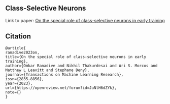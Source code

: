 ## Class-Selective Neurons

Link to paper: [On the special role of class-selective neurons in early training](https://openreview.net/forum?id=JaNlH6dZYk)

## Citation 
```
@article{
ranadive2023on,
title={On the special role of class-selective neurons in early training},
author={Omkar Ranadive and Nikhil Thakurdesai and Ari S. Morcos and Matthew L Leavitt and Stephane Deny},
journal={Transactions on Machine Learning Research},
issn={2835-8856},
year={2023},
url={https://openreview.net/forum?id=JaNlH6dZYk},
note={}
}
```

